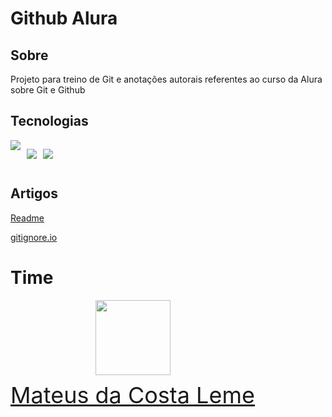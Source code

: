 # Github Alura

## Sobre

<p>Projeto para treino de Git e anotações autorais referentes ao curso da Alura sobre Git e Github</p>

## Tecnologias

<div style="display:flex;flex-direction:row"

  <a href="https://www.google.com/search?q=html5" target="_blank" style="margin-right:10px"><img src="https://img.shields.io/badge/HTML-239120?style=for-the-badge&logo=html5&labelColor=orange&logoColor=white&color=8c3b0d"></a>
  
  <a href="https://www.google.com/search?q=css+3" target="_blank" style="margin-right:10px"><img src="https://img.shields.io/badge/CSS-239120?&style=for-the-badge&logo=css3&labelColor=blue&color=3b509c"></a>
  

  <a href="https://www.google.com/search?q=javascript" target="_blank" style="margin-right:10px"><img src="https://img.shields.io/badge/JavaScript-F7DF1E?style=for-the-badge&logo=javascript&logoColor=black&labelColor=dbbd25"></a>
  
</div>

## Artigos

[Readme](https://www.alura.com.br/artigos/escrever-bom-readme?_gl=1*13y3hrp*_ga*MTc3MjU3NjE0Ny4xNzEzNjE1NzUz*_ga_1EPWSW3PCS*MTcxMzg5NTM1NS43LjEuMTcxMzg5NTc2OC4wLjAuMA..*_fplc*UjclMkZwSHc1TFltV1VBdDhrbldFYlZrWjJxZ1JzRW0lMkJ1WiUyQlpwT3NBcExJRkpMMlZFdlRFSUNpeWFqak1Jc2YwV0dSU21aWlRXMm91TlRCVTJ2T3lseFkxSFZ0SFNtR09WMHk5M3RKUWFsZDclMkJXVmozaVJVcUR6NkF3YmdhaGclM0QlM0Q)

[gitignore.io](https://www.toptal.com/developers/gitignore)


# Time

<div style="display: flex; justify-content: space-between; align-items: center;">
<a href="https://github.com/MateusLem" target="_blank" style="text-align: center; margin-right: 10px;">
<img loading="lazy" src="https://avatars.githubusercontent.com/MateusLem" width=120>
<p style="font-size:min(2vh, 36px); margin-top: 10px;">Mateus da Costa Leme</p>
</a>
</div>
